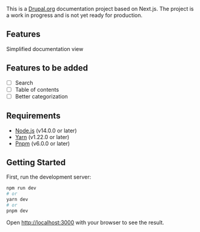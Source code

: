This is a [Drupal.org](https://drupal.org/) documentation project based on Next.js.
The project is a work in progress and is not yet ready for production.

## Features
 Simplified documentation view
## Features to be added
- [ ] Search
- [ ] Table of contents
- [ ] Better categorization
## Requirements
- [Node.js](https://nodejs.org/en/) (v14.0.0 or later)
- [Yarn](https://yarnpkg.com/) (v1.22.0 or later)
- [Pnpm](https://pnpm.io/) (v6.0.0 or later)
## Getting Started

First, run the development server:

```bash
npm run dev
# or
yarn dev
# or
pnpm dev
```

Open [http://localhost:3000](http://localhost:3000) with your browser to see the result.
